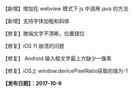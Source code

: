 【新增】增加在 webview 模式下 js 中调用 java 的方法

【新增】支持字体加粗和斜体

【修复】微端文字不清晰，位置错位

【修复】iOS 11 崩溃的问题

【修复】 Android 输入框文字最上方缺少一像素

【修复】iOS上 window.devicePixelRatio获取的值为-1

**【发布日期】：2017-10-9**